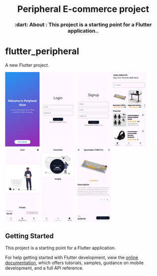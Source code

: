 <h1 align="center">Peripheral E-commerce project</h1>

<h3 align="center">
   :dart: About : 
  This project is a starting point for a Flutter application..
</h3>

# flutter_peripheral

A new Flutter project.

<img src="assets/ss/localhost_51620_(iPhone 12 Pro).png" width="22%" /> <img src="assets/ss/localhost_51620_(iPhone 12 Pro)1.png" width="22%" /> <img src="assets/ss/localhost_51620_(iPhone 12 Pro)2.png" width="22%" /> <img src="assets/ss/localhost_51620_(iPhone 12 Pro)3.png" width="22%" /> <img src="assets/ss/localhost_51620_(iPhone 12 Pro)4.png" width="22%" /> <img src="assets/ss/localhost_51620_(iPhone 12 Pro)5.png" width="22%" /> <img src="assets/ss/localhost_51620_(iPhone 12 Pro)6.png" width="22%" /> 

## Getting Started

This project is a starting point for a Flutter application.

For help getting started with Flutter development, view the
[online documentation](https://docs.flutter.dev/), which offers tutorials,
samples, guidance on mobile development, and a full API reference.

